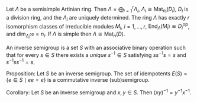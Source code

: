 Let $\Lambda$ be a semisimple Artinian ring. Then $\Lambda=\bigoplus_{i=1}^r\Lambda_i$, ${} \Lambda_i\cong \text{Mat}_{n_i}(D_i)$, ${} D_i$ is a division ring, and the $\Lambda_i$ are uniquely determined. The ring $\Lambda$ has exactly $r$ isomorphism classes of irreducible modules $M_i$, $i=1,\dots,r$, ${} \text{End}_{\Lambda}(M_i)\cong D_i^{\text{op}} {}$, and $\text{dim}_{\Delta_i^{\text{op} } }=n_i$. If $\Lambda$ is simple then $\Lambda\cong   \text{Mat}_{n}(D)$.

An inverse semigroup is a set $S$ with an associative binary operation such that for every $s\in S$ there exists a *unique* $s^{-1}\in S$ satisfying $ss^{-1}s=s$ and $s^{-1}ss^{-1}=s$.

Proposition: Let $S$ be an inverse semigroup. The set of idempotents $E(S) = \{e\in S \mid ee=e\}$ is a commutative inverse (sub)semigroup.

Corollary: Let $S$ be an inverse semigroup and $x,y\in S$. Then $(xy)^{-1}=y^{-1}x^{-1}$.